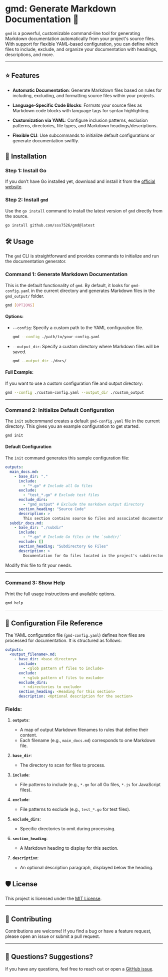 # gmd: Generate Markdown Documentation 📝

`gmd` is a powerful, customizable command-line tool for generating Markdown documentation automatically from your project's source files. With support for flexible YAML-based configuration, you can define which files to include, exclude, and organize your documentation with headings, descriptions, and more.

---

## ⭐ Features

- **Automatic Documentation**:
  Generate Markdown files based on rules for including, excluding, and formatting source files within your projects.

- **Language-Specific Code Blocks**:
  Formats your source files as Markdown code blocks with language tags for syntax highlighting.

- **Customization via YAML**:
  Configure inclusion patterns, exclusion patterns, directories, file types, and Markdown headings/descriptions.

- **Flexible CLI**:
  Use subcommands to initialize default configurations or generate documentation swiftly.


## 🚀 Installation

### **Step 1: Install Go**
If you don’t have Go installed yet, download and install it from the [official website](https://go.dev/dl/).

### **Step 2: Install `gmd`**
Use the `go install` command to install the latest version of `gmd` directly from the source.

```bash
go install github.com/sss7526/gmd@latest
```


## 🛠️ Usage

The `gmd` CLI is straightforward and provides commands to initialize and run the documentation generator.

### **Command 1: Generate Markdown Documentation**
This is the default functionality of `gmd`. By default, it looks for `gmd-config.yaml` in the current directory and generates Markdown files in the `gmd_output/` folder.

```bash
gmd [OPTIONS]
```

#### **Options:**
- `--config`: Specify a custom path to the YAML configuration file.
    ```bash
    gmd --config ./path/to/your-config.yaml
    ```
- `--output_dir`: Specify a custom directory where Markdown files will be saved.
    ```bash
    gmd --output_dir ./docs/
    ```

#### **Full Example**:
If you want to use a custom configuration file and output directory:
```bash
gmd --config ./custom-config.yaml --output_dir ./custom_output
```

---

### **Command 2: Initialize Default Configuration**

The `init` subcommand creates a default `gmd-config.yaml` file in the current directory. This gives you an example configuration to get started.

```bash
gmd init
```

#### **Default Configuration**
The `init` command generates this sample configuration file:

```yaml
outputs:
  main_docs.md:
    - base_dir: "."
      include:
        - "*.go" # Include all Go files
      exclude:
        - "test_*.go" # Exclude test files
      exclude_dirs:
        - "gmd_output" # Exclude the markdown output directory
      section_heading: "Source Code"
      description: >
        This section contains source Go files and associated documentation.
  subdir_docs.md:
    - base_dir: "./subdir"
      include:
        - "*.go" # Include Go files in the `subdir/`
      exclude: []
      section_heading: "Subdirectory Go Files"
      description: >
        Documentation for Go files located in the project's subdirectories.
```

Modify this file to fit your needs.

---

### **Command 3: Show Help**

Print the full usage instructions and available options.

```bash
gmd help
```

---

## 📄 Configuration File Reference

The YAML configuration file (`gmd-config.yaml`) defines how files are processed for documentation. It is structured as follows:

```yaml
outputs:
  <output_filename>.md:
    - base_dir: <base directory>
      include:
        - <glob pattern of files to include>
      exclude:
        - <glob pattern of files to exclude>
      exclude_dirs:
        - <directories to exclude>
      section_heading: <Heading for this section>
      description: <Optional description for the section>
```

### **Fields**:
1. **`outputs`**:
   - A map of output Markdown filenames to rules that define their content.
   - Each filename (e.g., `main_docs.md`) corresponds to one Markdown file.

2. **`base_dir`**:
   - The directory to scan for files to process.

3. **`include`**:
   - File patterns to include (e.g., `*.go` for all Go files, `*.js` for JavaScript files).

4. **`exclude`**:
   - File patterns to exclude (e.g., `test_*.go` for test files).

5. **`exclude_dirs`**:
   - Specific directories to omit during processing.

6. **`section_heading`**:
   - A Markdown heading to display for this section.

7. **`description`**:
   - An optional description paragraph, displayed below the heading.


## 🛡️ License

This project is licensed under the [MIT License](LICENSE).

---

## 🙌 Contributing

Contributions are welcome! If you find a bug or have a feature request, please open an issue or submit a pull request.

---

## 💬 Questions? Suggestions?

If you have any questions, feel free to reach out or open a [GitHub issue](https://github.com/sss7526/gmd/issues).